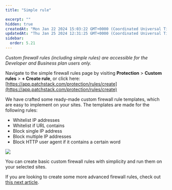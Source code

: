 ```yaml
---
title: "Simple rule"

excerpt: ""
hidden: true
createdAt: "Mon Jan 22 2024 15:03:22 GMT+0000 (Coordinated Universal Time)"
updatedAt: "Thu Jan 25 2024 12:31:25 GMT+0000 (Coordinated Universal Time)"
sidebar:
  order: 5.21
---
```


_Custom firewall rules (including simple rules) are accessible for the Developer and Business plan users only._  

Navigate to the simple firewall rules page by visiting **Protection** > **Custom rules** > **+ Create rule**, or click here:
[https://app.patchstack.com/protection/rules/create](https://app.patchstack.com/protection/rules/create)

We have crafted some ready-made custom firewall rule templates, which are easy to implement on your sites.
The templates are made for the following rules:
* Whitelist IP addresses
* Whitelist if URL contains
* Block single IP address
* Block multiple IP addresses
* Block HTTP user agent if it contains a certain word

![](@images/patchstack-custom-rules-create-simple.png)


You can create basic custom firewall rules with simplicity and run them on your selected sites.

If you are looking to create some more advanced firewall rules, check out [this next article](/patchstack-app/protection/create-rule/advanced-rule).